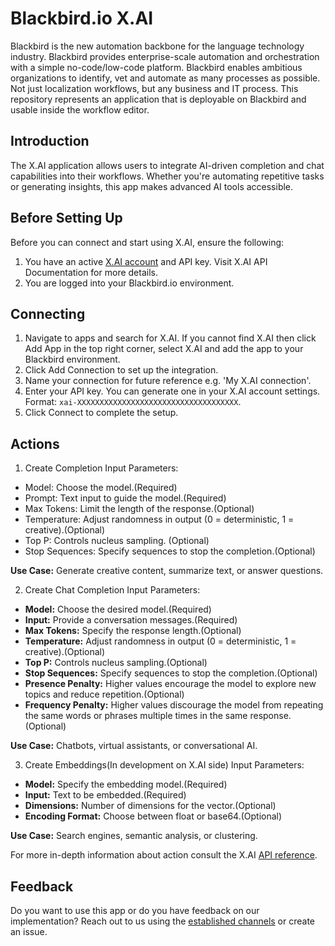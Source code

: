 # Blackbird.io X.AI

Blackbird is the new automation backbone for the language technology industry. Blackbird provides enterprise-scale automation and orchestration with a simple no-code/low-code platform. Blackbird enables ambitious organizations to identify, vet and automate as many processes as possible. Not just localization workflows, but any business and IT process. This repository represents an application that is deployable on Blackbird and usable inside the workflow editor.

## Introduction
<!-- begin docs -->
The X.AI application allows users to integrate AI-driven completion and chat capabilities into their workflows. Whether you're automating repetitive tasks or generating insights, this app makes advanced AI tools accessible.

## Before Setting Up

Before you can connect and start using X.AI, ensure the following:
1. You have an active [X.AI account](https://x.ai/) and API key. Visit X.AI API Documentation for more details.
2. You are logged into your Blackbird.io environment.

## Connecting

1. Navigate to apps and search for X.AI. If you cannot find X.AI then click Add App in the top right corner, select X.AI and add the app to your Blackbird environment.
2. Click Add Connection to set up the integration.
3. Name your connection for future reference e.g. 'My X.AI connection'.
4. Enter your API key. You can generate one in your X.AI account settings.
Format: `xai-XXXXXXXXXXXXXXXXXXXXXXXXXXXXXXXXXXXX`.
5. Click Connect to complete the setup.

## Actions

1. Create Completion
Input Parameters:
- Model: Choose the model.(Required)
- Prompt: Text input to guide the model.(Required)
- Max Tokens: Limit the length of the response.(Optional)
- Temperature: Adjust randomness in output (0 = deterministic, 1 = creative).(Optional)
- Top P: Controls nucleus sampling. (Optional)
- Stop Sequences: Specify sequences to stop the completion.(Optional)
  
**Use Case:** Generate creative content, summarize text, or answer questions.

2. Create Chat Completion
Input Parameters:
- **Model:** Choose the desired model.(Required)
- **Input:** Provide a conversation messages.(Required)
- **Max Tokens:** Specify the response length.(Optional)
- **Temperature:** Adjust randomness in output (0 = deterministic, 1 = creative).(Optional)
- **Top P:** Controls nucleus sampling.(Optional)
- **Stop Sequences:** Specify sequences to stop the completion.(Optional)
- **Presence Penalty:** Higher values encourage the model to explore new topics and reduce repetition.(Optional)
- **Frequency Penalty:** Higher values discourage the model from repeating the same words or phrases multiple times in the same response.(Optional)
  
**Use Case:** Chatbots, virtual assistants, or conversational AI.

3. Create Embeddings(In development on X.AI side)
Input Parameters:
- **Model:** Specify the embedding model.(Required)
- **Input:** Text to be embedded.(Required)
- **Dimensions:** Number of dimensions for the vector.(Optional)
- **Encoding Format:** Choose between float or base64.(Optional)

**Use Case:** Search engines, semantic analysis, or clustering.

For more in-depth information about action consult the X.AI [API reference](https://docs.x.ai/api).

## Feedback
Do you want to use this app or do you have feedback on our implementation? Reach out to us using the [established channels](https://www.blackbird.io/) or create an issue.

<!-- end docs -->
